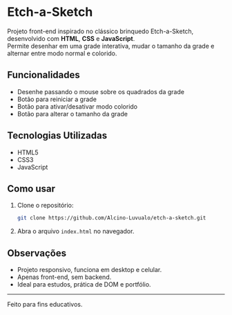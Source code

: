 # Etch-a-Sketch

Projeto front-end inspirado no clássico brinquedo Etch-a-Sketch, desenvolvido com **HTML**, **CSS** e **JavaScript**.  
Permite desenhar em uma grade interativa, mudar o tamanho da grade e alternar entre modo normal e colorido.

## Funcionalidades

- Desenhe passando o mouse sobre os quadrados da grade
- Botão para reiniciar a grade
- Botão para ativar/desativar modo colorido
- Botão para alterar o tamanho da grade

## Tecnologias Utilizadas

- HTML5
- CSS3
- JavaScript

## Como usar

1. Clone o repositório:
   ```bash
   git clone https://github.com/Alcino-Luvualo/etch-a-sketch.git
   ```
2. Abra o arquivo `index.html` no navegador.

## Observações

- Projeto responsivo, funciona em desktop e celular.
- Apenas front-end, sem backend.
- Ideal para estudos, prática de DOM e portfólio.

---

Feito para fins educativos.
